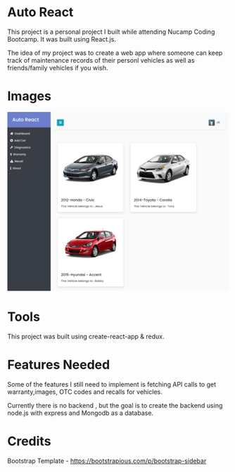 # Auto React

This project is a personal project I built while attending Nucamp Coding Bootcamp.
It was built using React.js.

The idea of my project was to create a web app where someone can keep track of maintenance
records of their personl vehicles as well as friends/family vehicles if you wish.

# Images

![](.\public\images\projectimage.png)

# Tools

This project was built using create-react-app & redux.

# Features Needed

Some of the features I still need to implement is fetching API calls to get warranty,images, OTC codes and recalls for vehicles.

Currently there is no backend , but the goal is to create the backend using node.js with express and Mongodb as a database.

# Credits

Bootstrap Template - https://bootstrapious.com/p/bootstrap-sidebar
